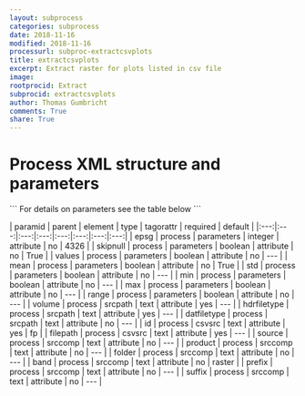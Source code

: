 ```yaml
---
layout: subprocess
categories: subprocess
date: 2018-11-16
modified: 2018-11-16
processurl: subproc-extractcsvplots
title: extractcsvplots
excerpt: Extract raster for plots listed in csv file
image: 
rootprocid: Extract
subprocid: extractcsvplots
author: Thomas Gumbricht
comments: True
share: True
---
```


<h1 class='foot-description'>Process XML structure and parameters</h1>
```
For details on parameters see the table below
<?xml version="1.0" ?>
<process>
  <!--Generated from python-->
  <userproj plotid="yourplotid" projectid="yourprojectid" siteid="yoursiteid" system="systemid" tractid="yourtractid" userid="youruserid"/>
  <period endday="DD" endmonth="MM" endyear="YYYY" seasonendday="DD" seasonendmonth="MM" seasonstartday="DD" seasonstartmonth="MM" startday="DD" startmonth="MM" startyear="YYYY" timestep="timestep"/>
  <parameters epsg="xyz" max="True/False" mean="True/False" min="True/False" range="True/False" skipnull="True/False" std="True/False" values="True/False"/>
  <srcpath datfiletype="txtstring" hdrfiletype="txtstring" volume="txtstring"/>
  <csvsrc filepath="txtstring" id="txtstring"/>
  <srccomp band="txtstring" folder="txtstring" prefix="txtstring" product="txtstring" source="txtstring" suffix="txtstring"/>
</process>
```

| paramid | parent | element | type | tagorattr | required | default |
|:---:|:---:|:---:|:---:|:---:|:---:|:---:|:---:|
| epsg | process | parameters | integer | attribute | no | 4326 |
| skipnull | process | parameters | boolean | attribute | no | True |
| values | process | parameters | boolean | attribute | no | --- |
| mean | process | parameters | boolean | attribute | no | True |
| std | process | parameters | boolean | attribute | no | --- |
| min | process | parameters | boolean | attribute | no | --- |
| max | process | parameters | boolean | attribute | no | --- |
| range | process | parameters | boolean | attribute | no | --- |
| volume | process | srcpath | text | attribute | yes | --- |
| hdrfiletype | process | srcpath | text | attribute | yes | --- |
| datfiletype | process | srcpath | text | attribute | no | --- |
| id | process | csvsrc | text | attribute | yes | fp |
| filepath | process | csvsrc | text | attribute | yes | --- |
| source | process | srccomp | text | attribute | no | --- |
| product | process | srccomp | text | attribute | no | --- |
| folder | process | srccomp | text | attribute | no | --- |
| band | process | srccomp | text | attribute | no | raster |
| prefix | process | srccomp | text | attribute | no | --- |
| suffix | process | srccomp | text | attribute | no | --- |

